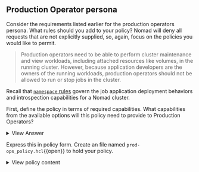 ## Production Operator persona

Consider the requirements listed earlier for the production operators
persona. What rules should you add to your policy? Nomad will deny all requests
that are not explicitly supplied, so, again, focus on the policies you would
like to permit.

> Production operators need to be able to perform cluster
maintenance and view workloads, including attached resources like
volumes, in the running cluster. However, because application
developers are the owners of the running workloads, production
operators should not be allowed to run or stop jobs in the cluster.

Recall that [`namespace` rules] govern the job application deployment behaviors
and introspection capabilities for a Nomad cluster.

First, define the policy in terms of required capabilities. What capabilities
from the available options will this policy need to provide to Production
Operators?

<details><summary>View Answer</summary>

<table>
  <thead><tr><th>Capability</th><th>Desired</th></tr></thead>
  <tbody>
<tr><td><strong>deny</strong> - When multiple policies are associated with a token, deny will take precedence and prevent any capabilities. </td><td> N/A </td></tr>
<tr><td><strong>list-jobs</strong> - Allows listing the jobs and seeing coarse grain status. </td><td> ✅ </td></tr>
<tr><td><strong>read-job</strong> - Allows inspecting a job and seeing fine grain status. </td><td> ✅ </td></tr>
<tr><td><strong>submit-job</strong> - Allows jobs to be submitted or modified. </td><td> 🚫 </td></tr>
<tr><td><strong>dispatch-job</strong> - Allows jobs to be dispatched. </td><td> 🚫 </td></tr>
<tr><td><strong>read-logs</strong> - Allows the logs associated with a job to be viewed. </td><td> 🚫 </td></tr>
<tr><td><strong>read-fs</strong> - Allows the filesystem of allocations associated to be viewed. </td><td> 🚫 </td></tr>
<tr><td><strong>alloc-exec</strong> - Allows an operator to connect and run commands in running allocations. </td><td> 🚫 </td></tr>
<tr><td><strong>alloc-node-exec</strong> - Allows an operator to connect and run commands in allocations running without filesystem isolation, for example, raw_exec jobs. </td><td> 🚫 </td></tr>
<tr><td><strong>alloc-lifecycle</strong> - Allows an operator to stop individual allocations manually. </td><td> 🚫 </td></tr>
<tr><td><strong>csi-register-plugin</strong> - Allows jobs to be submitted that register themselves as CSI plugins. </td><td> 🚫 </td></tr>
<tr><td><strong>csi-write-volume</strong> - Allows CSI volumes to be registered or deregistered. </td><td> 🚫 </td></tr>
<tr><td><strong>csi-read-volume</strong> - Allows inspecting a CSI volume and seeing fine grain status. </td><td> ✅ </td></tr>
<tr><td><strong>csi-list-volume</strong> - Allows listing CSI volumes and seeing coarse grain status. </td><td> ✅ </td></tr>
<tr><td><strong>csi-mount-volume</strong> - Allows jobs to be submitted that claim a CSI volume. </td><td> 🚫 </td></tr>
<tr><td><strong>list-scaling-policies</strong> - Allows listing scaling policies. </td><td> 🚫 </td></tr>
<tr><td><strong>read-scaling-policy</strong> - Allows inspecting a scaling policy. </td><td> 🚫 </td></tr>
<tr><td><strong>read-job-scaling</strong> - Allows inspecting the current scaling of a job. </td><td> 🚫 </td></tr>
<tr><td><strong>scale-job</strong> - Allows scaling a job up or down. </td><td> 🚫 </td></tr>
<tr><td><strong>sentinel-override</strong> - Allows soft mandatory policies to be overridden. </td><td> 🚫 </td></tr>
</tbody></table>

Again, the course-grained `policy` value of a namespace rule is a list of
capabilities.

<!-- markdownlint-disable no-inline-html -->
<table>
  <thead>
    <tr><th> Policy value </th><th> Capabilities </th></tr>
  </thead>
  <tbody>
    <tr><td><code>deny</code></td><td>deny </td></tr>
    <tr><td><code>read</code></td><td>list-jobs<br />read-job<br />csi-list-volume<br />csi-read-volume<br />list-scaling-policies<br />read-scaling-policy<br />read-job-scaling </td></tr>
    <tr><td><code>write</code></td><td>list-jobs<br />read-job<br />submit-job<br />dispatch-job<br />read-logs<br />read-fs<br />alloc-exec<br />alloc-lifecycle<br />csi-write-volume<br />csi-mount-volume<br />list-scaling-policies<br />read-scaling-policy<br />read-job-scaling<br />scale-job </td></tr>
    <tr><td><code>scale</code></td><td>list-scaling-policies<br />read-scaling-policy<br />read-job-scaling<br />scale-job</td></tr>
    <tr><td><code>list</code></td><td>(grants listing plugin metadata only) </td></tr>
  </tbody>
</table>
<!-- markdownlint-restore -->

</details>

Express this in policy form. Create an file named `prod-ops_policy.hcl`{{open}}
to hold your policy.

<details><summary>View policy content</summary>

The capabilities required for the "default" Namespace the Namespace API are
captured with the `read` coarse-grained policy disposition.

<pre class="file" data-filename="prod-ops_policy.hcl" data-target="replace">
namespace "default" {
  policy = "read"
}
</pre>

Operators will also need to have access to several other API endpoints: node,
agent, operator. Consult the individual API documentation for more details on
the endpoints. For this scenario, you can use this rule set.

<pre class="file" data-filename="prod-ops_policy.hcl" data-target="append">
node {
  policy = "write"
}

agent {
  policy = "write"
}

operator {
  policy = "write"
}

plugin {
  policy = "list"
}
</pre>

Add all of these policy elements to your `prod-ops_policy.hcl` file.

</details>

[`namespace` rules]: /nomad/acls/policies#namespace-rules
